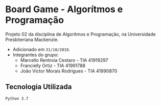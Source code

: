# Board Game - Algorítmos e Programação

Projeto 02 da disciplina de Algoritmos e Programação, na Universidade Presbiteriana Mackenzie.
- Adicionado em ```31/10/2019```.
- Integrantes do grupo: 
    - Marcello Rentroia Cestaro - TIA 41919297
    - Francielly Ortiz - TIA 41991788
    - João Victor Morais Rodrigues - TIA 41990870

## Tecnologia Utilizada

```
Python 3.7
```
